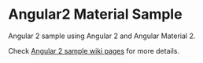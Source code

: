 # Angular2 Material Sample

Angular 2 sample using Angular 2 and Angular Material 2.

Check [Angular 2 sample wiki pages](https://github.com/hantsy/angular2-sample/wiki) for more details.
